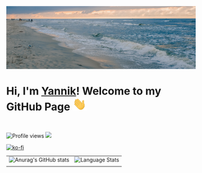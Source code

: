 <img src="https://raw.githubusercontent.com/vaporvee/vaporvee/main/gh-banner.jpg">
<h1>Hi, I'm <a href="https://vaporvee.com/" target="_blank">Yannik</a>! Welcome to my GitHub Page <img width="36px" src="https://raw.githubusercontent.com/vaporvee/vaporvee/main/Hi.gif"></h1>
<br>

![Profile views](https://komarev.com/ghpvc/?username=vaporvee)  <img src="https://raw.githubusercontent.com/vaporvee/RPG-Test/main/assets/textures/debug/banana.png">
<br>

[![ko-fi](https://ko-fi.com/img/githubbutton_sm.svg)](https://ko-fi.com/vaporvee)

|||
| --- | --- |
| ![Anurag's GitHub stats](https://github-readme-stats.vercel.app/api?username=vaporvee&show_icons=true&count_private=true&hide_rank=true&hide_border=true&theme=transparent) | ![Language Stats](https://github-readme-stats.vercel.app/api/top-langs/?username=vaporvee&langs_count=8&hide_border=true&count_private=true&layout=donut&theme=transparent) |
|||

 

